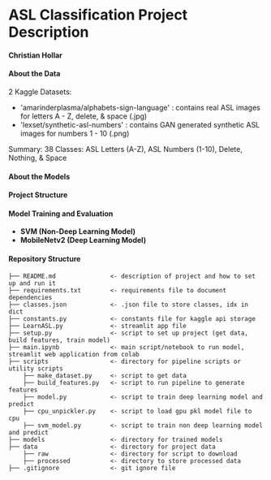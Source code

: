 # ASL Classification Project Description
#### Christian Hollar



#### About the Data
2 Kaggle Datasets:
* 'amarinderplasma/alphabets-sign-language' : contains real ASL images for letters A - Z, delete, & space (.jpg)
* 'lexset/synthetic-asl-numbers' : contains GAN generated synthetic ASL images for numbers 1 - 10 (.png)

Summary: 38 Classes: ASL Letters (A-Z), ASL Numbers (1-10), Delete, Nothing, & Space

#### About the Models

#### Project Structure


#### Model Training and Evaluation
* **SVM (Non-Deep Learning Model)**
* **MobileNetv2 (Deep Learning Model)**

#### Repository Structure
```
├── README.md               <- description of project and how to set up and run it
├── requirements.txt        <- requirements file to document dependencies
├── classes.json            <- .json file to store classes, idx in dict
├── constants.py            <- constants file for kaggle api storage
├── LearnASL.py             <- streamlit app file 
├── setup.py                <- script to set up project (get data, build features, train model)
├── main.ipynb              <- main script/notebook to run model, streamlit web application from colab
├── scripts                 <- directory for pipeline scripts or utility scripts
    ├── make_dataset.py     <- script to get data 
    ├── build_features.py   <- script to run pipeline to generate features
    ├── model.py            <- script to train deep learning model and predict
    ├── cpu_unpickler.py    <- script to load gpu pkl model file to cpu
    ├── svm_model.py        <- script to train non deep learning model and predict
├── models                  <- directory for trained models
├── data                    <- directory for project data
    ├── raw                 <- directory for script to download
    ├── processed           <- directory to store processed data
├── .gitignore              <- git ignore file
```